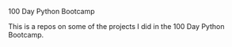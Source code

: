 100 Day Python Bootcamp

This is a repos on some of the projects I did in the 100 Day Python Bootcamp.